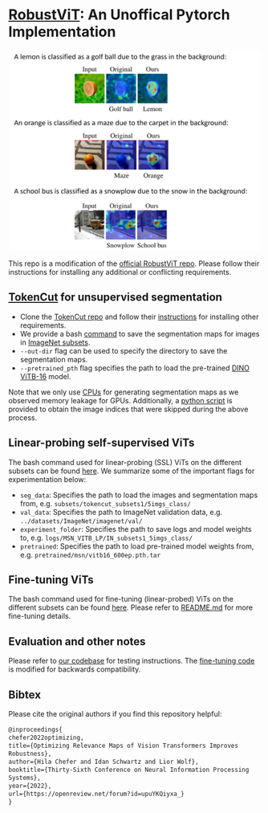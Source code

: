# [RobustViT](https://arxiv.org/abs/2206.01161): An Unoffical Pytorch Implementation

<p align="center">
  <img width="500" height="400" src="teaser.png">
</p>

This repo is a modification of the [official RobustViT repo](https://github.com/hila-chefer/RobustViT/). Please follow their instructions for installing any additional or conflicting requirements.

## [TokenCut](https://www.m-psi.fr/Papers/TokenCut2022/) for unsupervised segmentation

* Clone the [TokenCut repo](https://github.com/YangtaoWANG95/TokenCut) and follow their [instructions](https://github.com/YangtaoWANG95/TokenCut#2-installation) for installing other requirements.
* We provide a bash [command](https://github.com/Aaditya-Singh/RobustViT/blob/master/commands/gen_seg_inet.sh) to save the segmentation maps for images in [ImageNet subsets](https://github.com/Aaditya-Singh/RobustViT/tree/master/subsets/imagenet_subsets1).
* `--out-dir` flag can be used to specify the directory to save the segmentation maps.
* `--pretrained_pth` flag specifies the path to load the pre-trained [DINO ViTB-16](https://dl.fbaipublicfiles.com/dino/dino_vitbase16_pretrain/dino_vitbase16_pretrain.pth) model.

Note that we only use [CPUs](https://github.com/Aaditya-Singh/RobustViT/blob/master/tokencut_generate_segmentation.py#L32) for generating segmentation maps as we observed memory leakage for GPUs. Additionally, a [python script](https://github.com/Aaditya-Singh/RobustViT/blob/master/find_missing_tokencut.py) is provided to obtain the image indices that were skipped during the above process.

## Linear-probing self-supervised ViTs

The bash command used for linear-probing (SSL) ViTs on the different subsets can be found [here](https://github.com/Aaditya-Singh/RobustViT/blob/master/commands/lp_msn_inet.sh). We summarize some of the important flags for experimentation below:
* `seg_data`: Specifies the path to load the images and segmentation maps from, e.g. `subsets/tokencut_subsets1/5imgs_class/`
* `val_data`: Specifies the path to ImageNet validation data, e.g. `../datasets/ImageNet/imagenet/val/`
* `experiment_folder`: Specifies the path to save logs and model weights to, e.g. `logs/MSN_VITB_LP/IN_subsets1_5imgs_class/`
* `pretrained`: Specifies the path to load pre-trained model weights from, e.g. `pretrained/msn/vitb16_600ep.pth.tar`

## Fine-tuning ViTs

The bash command used for fine-tuning (linear-probed) ViTs on the different subsets can be found [here](https://github.com/Aaditya-Singh/RobustViT/blob/master/commands/ft_msn_inet.sh). Please refer to [README.md](https://github.com/hila-chefer/RobustViT#finetuning-vit-models) for more fine-tuning details.

## Evaluation and other notes
Please refer to [our codebase](https://github.com/Aaditya-Singh/Low-Shot-Robustness/) for testing instructions. The [fine-tuning code](https://github.com/Aaditya-Singh/RobustViT/blob/master/imagenet_finetune_tokencut.py) is modified for backwards compatibility.

## Bibtex
Please cite the original authors if you find this repository helpful:
```
@inproceedings{
chefer2022optimizing,
title={Optimizing Relevance Maps of Vision Transformers Improves Robustness},
author={Hila Chefer and Idan Schwartz and Lior Wolf},
booktitle={Thirty-Sixth Conference on Neural Information Processing Systems},
year={2022},
url={https://openreview.net/forum?id=upuYKQiyxa_}
}
```
